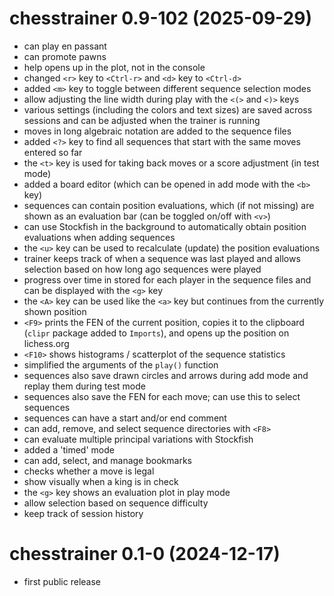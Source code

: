 # chesstrainer 0.9-102 (2025-09-29)

- can play en passant
- can promote pawns
- help opens up in the plot, not in the console
- changed `<r>` key to `<Ctrl-r>` and `<d>` key to `<Ctrl-d>`
- added `<m>` key to toggle between different sequence selection modes
- allow adjusting the line width during play with the `<(>` and `<)>` keys
- various settings (including the colors and text sizes) are saved across sessions and can be adjusted when the trainer is running
- moves in long algebraic notation are added to the sequence files
- added `<?>` key to find all sequences that start with the same moves entered so far
- the `<t>` key is used for taking back moves or a score adjustment (in test mode)
- added a board editor (which can be opened in add mode with the `<b>` key)
- sequences can contain position evaluations, which (if not missing) are shown as an evaluation bar (can be toggled on/off with `<v>`)
- can use Stockfish in the background to automatically obtain position evaluations when adding sequences
- the `<u>` key can be used to recalculate (update) the position evaluations
- trainer keeps track of when a sequence was last played and allows selection based on how long ago sequences were played
- progress over time in stored for each player in the sequence files and can be displayed with the `<g>` key
- the `<A>` key can be used like the `<a>` key but continues from the currently shown position
- `<F9>` prints the FEN of the current position, copies it to the clipboard (`clipr` package added to `Imports`), and opens up the position on lichess.org
- `<F10>` shows histograms / scatterplot of the sequence statistics
- simplified the arguments of the `play()` function
- sequences also save drawn circles and arrows during add mode and replay them during test mode
- sequences also save the FEN for each move; can use this to select sequences
- sequences can have a start and/or end comment
- can add, remove, and select sequence directories with `<F8>`
- can evaluate multiple principal variations with Stockfish
- added a 'timed' mode
- can add, select, and manage bookmarks
- checks whether a move is legal
- show visually when a king is in check
- the `<g>` key shows an evaluation plot in play mode
- allow selection based on sequence difficulty
- keep track of session history

# chesstrainer 0.1-0 (2024-12-17)

- first public release
